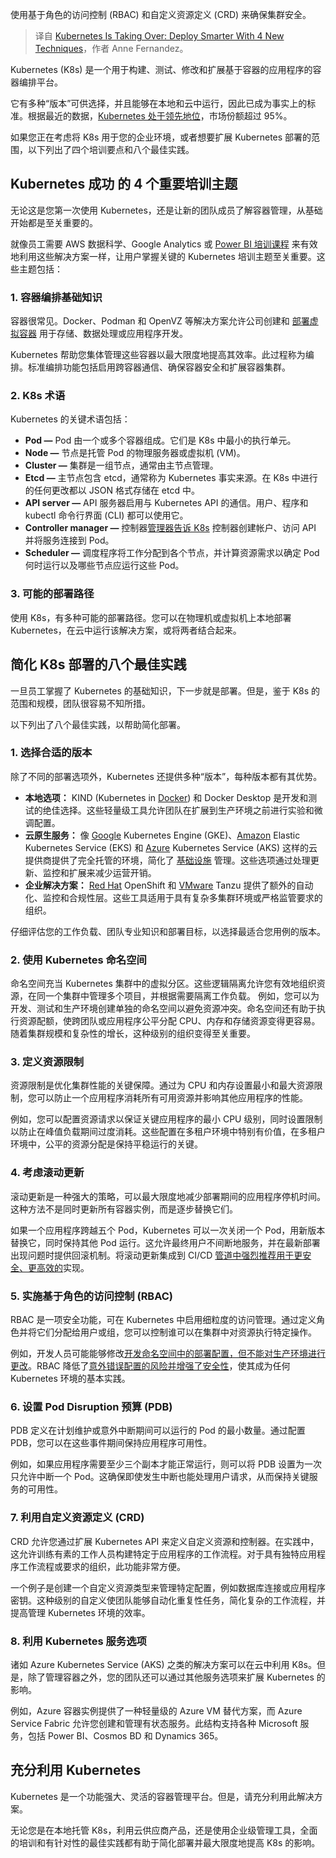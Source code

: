 
<!--
title: Kubernetes 正在接管：使用 4 种新技术更智能地部署
cover: https://cdn.thenewstack.io/media/2024/12/6187541f-l-ch-s3jgtj91pio-unsplash-scaled.jpg
-->

使用基于角色的访问控制 (RBAC) 和自定义资源定义 (CRD) 来确保集群安全。

> 译自 [Kubernetes Is Taking Over: Deploy Smarter With 4 New Techniques](https://thenewstack.io/kubernetes-is-taking-over-deploy-smarter-with-4-new-techniques/)，作者 Anne Fernandez。

Kubernetes (K8s) 是一个用于构建、测试、修改和扩展基于容器的应用程序的容器编排平台。

它有多种“版本”可供选择，并且能够在本地和云中运行，因此已成为事实上的标准。根据最近的数据，[Kubernetes 处于领先地位](https://thenewstack.io/magic-is-happening-in-kubernetes/)，市场份额超过 95%。

如果您正在考虑将 K8s 用于您的企业环境，或者想要扩展 Kubernetes 部署的范围，以下列出了四个培训要点和八个最佳实践。

## Kubernetes 成功 的 4 个重要培训主题

无论这是您第一次使用 Kubernetes，还是让新的团队成员了解容器管理，从基础开始都是至关重要的。

就像员工需要 AWS 数据科学、Google Analytics 或 [Power BI 培训课程](https://www.accelebrate.com/power-bi-training) 来有效地利用这些解决方案一样，让用户掌握关键的 Kubernetes 培训主题至关重要。这些主题包括：

### 1. 容器编排基础知识

容器很常见。Docker、Podman 和 OpenVZ 等解决方案允许公司创建和 [部署虚拟容器](https://thenewstack.io/deploy-a-virtual-machine-with-oracles-open-source-virtualbox/) 用于存储、数据处理或应用程序开发。

Kubernetes 帮助您集体管理这些容器以最大限度地提高其效率。此过程称为编排。标准编排功能包括启用跨容器通信、确保容器安全和扩展容器集群。

### 2. K8s 术语

Kubernetes 的关键术语包括：

* **Pod —** Pod 由一个或多个容器组成。它们是 K8s 中最小的执行单元。
* **Node —** 节点是托管 Pod 的物理服务器或虚拟机 (VM)。
* **Cluster —** 集群是一组节点，通常由主节点管理。
* **Etcd —** 主节点包含 etcd，通常称为 Kubernetes 事实来源。在 K8s 中进行的任何更改都以 JSON 格式存储在 etcd 中。
* **API server —** API 服务器启用与 Kubernetes API 的通信。用户、程序和 kubectl 命令行界面 (CLI) 都可以使用它。
* **Controller manager —** 控制器[管理器告诉 K8s](https://thenewstack.io/kubecost-cloud-manages-k8s-costs-for-finops-teams/) 控制器创建帐户、访问 API 并将服务连接到 Pod。
* **Scheduler —** 调度程序将工作分配到各个节点，并计算资源需求以确定 Pod 何时运行以及哪些节点应运行这些 Pod。

### 3. 可能的部署路径

使用 K8s，有多种可能的部署路径。您可以在物理机或虚拟机上本地部署 Kubernetes，在云中运行该解决方案，或将两者结合起来。

## 简化 K8s 部署的八个最佳实践

一旦员工掌握了 Kubernetes 的基础知识，下一步就是部署。但是，鉴于 K8s 的范围和规模，团队很容易不知所措。

以下列出了八个最佳实践，以帮助简化部署。

### 1. 选择合适的版本

除了不同的部署选项外，Kubernetes 还提供多种“版本”，每种版本都有其优势。

* **本地选项：** KIND (Kubernetes in [Docker](https://www.docker.com/?utm_content=inline+mention)) 和 Docker Desktop 是开发和测试的绝佳选择。这些轻量级工具允许团队在扩展到生产环境之前进行实验和微调配置。
* **云原生服务：** 像 [Google](https://cloud.google.com/?utm_content=inline+mention) Kubernetes Engine (GKE)、[Amazon](https://aws.amazon.com/?utm_content=inline+mention) Elastic Kubernetes Service (EKS) 和 [Azure](https://news.microsoft.com/?utm_content=inline+mention) Kubernetes Service (AKS) 这样的云提供商提供了完全托管的环境，简化了 [基础设施](https://thenewstack.io/platform-engineering-needs-to-manage-infrastructure-too/) 管理。这些选项通过处理更新、监控和扩展来减少运营开销。
* **企业解决方案：** [Red Hat](https://www.openshift.com/try?utm_content=inline+mention) OpenShift 和 [VMware](https://tanzu.vmware.com?utm_content=inline+mention) Tanzu 提供了额外的自动化、监控和合规性层。这些工具适用于具有复杂多集群环境或严格监管要求的组织。

仔细评估您的工作负载、团队专业知识和部署目标，以选择最适合您用例的版本。

### 2. 使用 Kubernetes 命名空间

命名空间充当 Kubernetes 集群中的虚拟分区。这些逻辑隔离允许您有效地组织资源，在同一个集群中管理多个项目，并根据需要隔离工作负载。
例如，您可以为开发、测试和生产环境创建单独的命名空间以避免资源冲突。命名空间还有助于执行资源配额，使跨团队或应用程序公平分配 CPU、内存和存储资源变得更容易。随着集群规模和复杂性的增长，这种级别的组织变得至关重要。

### 3. 定义资源限制

资源限制是优化集群性能的关键保障。通过为 CPU 和内存设置最小和最大资源限制，您可以防止一个应用程序消耗所有可用资源并影响其他应用程序的性能。

例如，您可以配置资源请求以保证关键应用程序的最小 CPU 级别，同时设置限制以防止在峰值负载期间过度消耗。这些配置在多租户环境中特别有价值，在多租户环境中，公平的资源分配是保持平稳运行的关键。

### 4. 考虑滚动更新

滚动更新是一种强大的策略，可以最大限度地减少部署期间的应用程序停机时间。这种方法不是同时更新所有容器实例，而是逐步替换它们。

如果一个应用程序跨越五个 Pod，Kubernetes 可以一次关闭一个 Pod，用新版本替换它，同时保持其他 Pod 运行。这允许最终用户不间断地服务，并在最新部署出现问题时提供回滚机制。将滚动更新集成到 CI/CD [管道中强烈推荐用于更安全、更高效的](https://thenewstack.io/5-bottlenecks-impacting-rag-pipeline-efficiency-in-production/)实现。

### 5. 实施基于角色的访问控制 (RBAC)

RBAC 是一项安全功能，可在 Kubernetes 中启用细粒度的访问管理。通过定义角色并将它们分配给用户或组，您可以控制谁可以在集群中对资源执行特定操作。

例如，开发人员可能能够修改[开发命名空间中的部署配置，但不能对生产环境进行更改](https://thenewstack.io/does-cloud-native-change-developer-productivity-and-experience/)。RBAC 降低了[意外错误配置的风险并增强了安全性](https://thenewstack.io/want-to-mitigate-risk-invest-in-automation/)，使其成为任何 Kubernetes 环境的基本实践。

### 6. 设置 Pod Disruption 预算 (PDB)

PDB 定义在计划维护或意外中断期间可以运行的 Pod 的最小数量。通过配置 PDB，您可以在这些事件期间保持应用程序可用性。

例如，如果应用程序需要至少三个副本才能正常运行，则可以将 PDB 设置为一次只允许中断一个 Pod。这确保即使发生中断也能处理用户请求，从而保持关键服务的可用性。

### 7. 利用自定义资源定义 (CRD)

CRD 允许您通过扩展 Kubernetes API 来定义自定义资源和控制器。在实践中，这允许训练有素的工作人员构建特定于应用程序的工作流程。对于具有独特应用程序工作流程或要求的组织，此功能非常方便。

一个例子是创建一个自定义资源类型来管理特定配置，例如数据库连接或应用程序密钥。这种级别的自定义使团队能够自动化重复性任务，简化复杂的工作流程，并提高管理 Kubernetes 环境的效率。

### 8. 利用 Kubernetes 服务选项

诸如 Azure Kubernetes Service (AKS) 之类的解决方案可以在云中利用 K8s。但是，除了管理容器之外，您的团队还可以通过其他服务选项来扩展 Kubernetes 的影响。

例如，Azure 容器实例提供了一种轻量级的 Azure VM 替代方案，而 Azure Service Fabric 允许您创建和管理有状态服务。此结构支持各种 Microsoft 服务，包括 Power BI、Cosmos BD 和 Dynamics 365。

## 充分利用 Kubernetes

Kubernetes 是一个功能强大、灵活的容器管理平台。但是，请充分利用此解决方案。

无论您是在本地托管 K8s，利用云供应商产品，还是使用企业级管理工具，全面的培训和有针对性的最佳实践都有助于简化部署并最大限度地提高 K8s 的影响。
